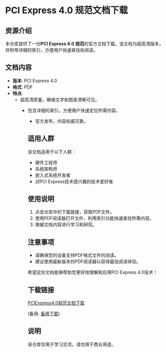# PCI Express 4.0 规范文档下载

## 资源介绍

本仓库提供了一份**PCI Express 4.0 规范**的官方文档下载。该文档为超高清版本，并附带详细的索引，方便用户快速查找和阅读。

## 文档内容

- **版本**: PCI Express 4.0
- **格式**: PDF
- **特点**:
  - 超高清质量，确保文字和图表清晰可见。
    - 包含详细的索引，方便用户快速定位所需内容。
      - 官方发布，内容权威可靠。

      ## 适用人群

      该文档适用于以下人群：

      - 硬件工程师
      - 系统架构师
      - 嵌入式系统开发者
      - 对PCI Express技术感兴趣的技术爱好者

      ## 使用说明

      1. 点击仓库中的下载链接，获取PDF文件。
      2. 使用PDF阅读器打开文件，利用索引功能快速查找所需内容。
      3. 根据文档内容进行学习和研究。

      ## 注意事项

      - 请确保您的设备支持PDF格式文件的阅读。
      - 建议使用最新版本的PDF阅读器以获得最佳阅读体验。

      希望这份文档能够帮助您更好地理解和应用PCI Express 4.0技术！

      ## 下载链接
      [PCIExpress4.0规范文档下载](https://pan.quark.cn/s/67c7cbc7504b) 

      (备用: [备用下载](https://pan.baidu.com/s/1LCiMqKPKq5vVpRTdGt-W1A?pwd=1hl6))

      ## 说明

      该仓库仅用于学习交流，请勿用于商业用途。
